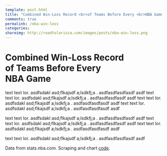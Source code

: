 ```yaml
---
template: post.html
title: "Combined Win-Loss Record <br>of Teams Before Every <br>NBA Game"
comments: true
permalink: /nba-win-loss
categories: 
shareimg: http://roadtolarissa.com/images/posts/nba-win-loss.png
---
```



<h1 class='title'>Combined Win-Loss Record <br>of Teams Before Every <br>NBA Game</h1>
<div id='graph'></div>

text text lor. asdfsdakl asd;flkajsdf  a;lsdkfj;a . asdfasdfasdfasdf asdf
text text lor. asdfsdakl asd;flkajsdf  a;lsdkfj;a . asdfasdfasdfasdf asdf
text text lor. asdfsdakl asd;flkajsdf  a;lsdkfj;a . asdfasdfasdfasdf asdf
text text lor. asdfsdakl asd;flkajsdf  a;lsdkfj;a . asdfasdfasdfasdf asdf

text text lor. asdfsdakl asd;flkajsdf  a;lsdkfj;a . asdfasdfasdfasdf asdf
text text lor. asdfsdakl asd;flkajsdf  a;lsdkfj;a . asdfasdfasdfasdf asdf
text text lor. asdfsdakl asd;flkajsdf  a;lsdkfj;a . asdfasdfasdfasdf asdf

text text lor. asdfsdakl asd;flkajsdf  a;lsdkfj;a . asdfasdfasdfasdf asdf

<span class='source'>Data from stats.nba.com. Scraping and chart [code](https://github.com/1wheel/roadtolarissa/tree/master/source/javascripts/posts/nba-win-loss).</span>

<div class='tooltip'></div>


<link rel="stylesheet" type="text/css" href="/javascripts/posts/nba-win-loss/style.css">


<script src="/javascripts/libs/d3.4.11.js" type="text/javascript"></script>
<script src="/javascripts/libs/lodash.js" type="text/javascript"></script>
<script src="/javascripts/libs/d3-jetpack-v1.js" type="text/javascript"></script>
<script src="/javascripts/libs/d3-starterkit-v0.js" type="text/javascript"></script>

<script src="/javascripts/posts/nba-win-loss/script.js"></script>
